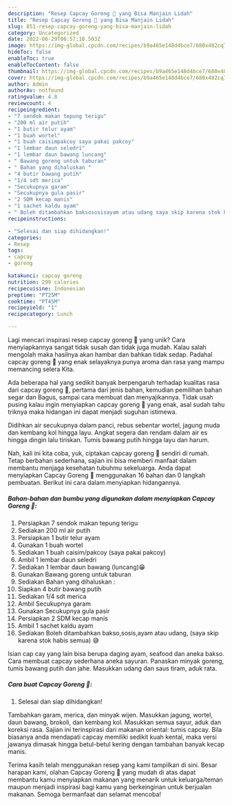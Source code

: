 ```yaml
---
description: "Resep Capcay Goreng 🤤 yang Bisa Manjain Lidah"
title: "Resep Capcay Goreng 🤤 yang Bisa Manjain Lidah"
slug: 851-resep-capcay-goreng-yang-bisa-manjain-lidah
category: Uncategorized
date: 2022-06-29T06:57:10.503Z
image: https://img-global.cpcdn.com/recipes/b9a465e148d4bce7/680x482cq70/capcay-goreng-foto-resep-utama.jpg
hideToc: false
enableToc: true
enableTocContent: false
thumbnail: https://img-global.cpcdn.com/recipes/b9a465e148d4bce7/680x482cq70/capcay-goreng-foto-resep-utama.jpg
cover: https://img-global.cpcdn.com/recipes/b9a465e148d4bce7/680x482cq70/capcay-goreng-foto-resep-utama.jpg
author: Admin
authorAv: notfound
ratingvalue: 4.8
reviewcount: 4
recipeingredient:
- "7 sendok makan tepung terigu"
- "200 ml air putih"
- "1 butir telur ayam"
- "1 buah wortel"
- "1 buah caisimpakcoy saya pakai pakcoy"
- "1 lembar daun seledri"
- "1 lembar daun bawang luncang"
- " Bawang goreng untuk taburan"
- " Bahan yang dihaluskan "
- "4 butir bawang putih"
- "1/4 sdt merica"
- "Secukupnya garam"
- "Secukupnya gula pasir"
- "2 SDM kecap manis"
- "1 sachet kaldu ayam"
- " Boleh ditambahkan baksososisayam atau udang saya skip karena stok habis semua "
recipeinstructions:

- "Selesai dan siap dihidangkan!"
categories:
- Resep
tags:
- capcay
- goreng

katakunci: capcay goreng 
nutrition: 299 calories
recipecuisine: Indonesian
preptime: "PT25M"
cooktime: "PT45M"
recipeyield: "1"
recipecategory: Lunch

---
```





Lagi mencari inspirasi resep capcay goreng 🤤 yang unik? Cara menyiapkannya sangat tidak susah dan tidak juga mudah. Kalau salah mengolah maka hasilnya akan hambar dan bahkan tidak sedap. Padahal capcay goreng 🤤 yang enak selayaknya punya aroma dan rasa yang mampu memancing selera Kita.





Ada beberapa hal yang sedikit banyak berpengaruh terhadap kualitas rasa dari capcay goreng 🤤, pertama dari jenis bahan, kemudian pemilihan bahan segar dan Bagus, sampai cara membuat dan menyajikannya. Tidak usah pusing kalau ingin menyiapkan capcay goreng 🤤 yang enak,      asal sudah tahu triknya maka hidangan ini dapat menjadi suguhan istimewa.














Didihkan air secukupnya dalam panci, rebus sebentar wortel, jagung muda dan kembang kol hingga layu. Angkat segera dan rendam dalam air es hingga dingin lalu tiriskan. Tumis bawang putih hingga layu dan harum.






Nah, kali ini kita coba, yuk, ciptakan capcay goreng 🤤 sendiri di rumah. Tetap berbahan sederhana, sajian ini bisa memberi manfaat dalam membantu menjaga kesehatan tubuhmu sekeluarga. Anda dapat menyiapkan Capcay Goreng 🤤 menggunakan 16 bahan dan 0 langkah pembuatan. Berikut ini cara dalam menyiapkan hidangannya.

<!--inarticleads1-->

##### Bahan-bahan dan bumbu yang digunakan dalam menyiapkan Capcay Goreng 🤤:

1. Persiapkan 7 sendok makan tepung terigu
1. Sediakan 200 ml air putih
1. Persiapkan 1 butir telur ayam
1. Gunakan 1 buah wortel
1. Sediakan 1 buah caisim/pakcoy (saya pakai pakcoy)
1. Ambil 1 lembar daun seledri
1. Sediakan 1 lembar daun bawang (luncang)😁
1. Gunakan  Bawang goreng untuk taburan
1. Sediakan  Bahan yang dihaluskan :
1. Siapkan 4 butir bawang putih
1. Sediakan 1/4 sdt merica
1. Ambil Secukupnya garam
1. Gunakan Secukupnya gula pasir
1. Persiapkan 2 SDM kecap manis
1. Ambil 1 sachet kaldu ayam
1. Sediakan  Boleh ditambahkan bakso,sosis,ayam atau udang, (saya skip karena stok habis semua) 😅


Isian cap cay yang lain bisa berupa daging ayam, seafood dan aneka bakso. Cara membuat capcay sederhana aneka sayuran. Panaskan minyak goreng, tumis bawang putih dan jahe. Masukkan udang dan saus tiram, aduk rata. 

<!--inarticleads2-->

##### Cara buat Capcay Goreng 🤤:


1. Selesai dan siap dihidangkan!

Tambahkan garam, merica, dan minyak wijen. Masukkan jagung, wortel, daun bawang, brokoli, dan kembang kol. Masukkan semua sayur, aduk dan koreksi rasa. Sajian ini terinspirasi dari makanan oriental: tumis capcay. Bila biasanya anda mendapati capcay memiliki sedikit kuah kental, maka versi jawanya dimasak hingga betul-betul kering dengan tambahan banyak kecap manis. 

Terima kasih telah menggunakan resep yang kami tampilkan di sini. Besar harapan kami, olahan Capcay Goreng 🤤 yang mudah di atas dapat membantu kamu menyiapkan makanan yang menarik untuk keluarga/teman maupun menjadi inspirasi bagi kamu yang berkeinginan untuk berjualan makanan. Semoga bermanfaat dan selamat mencoba!
